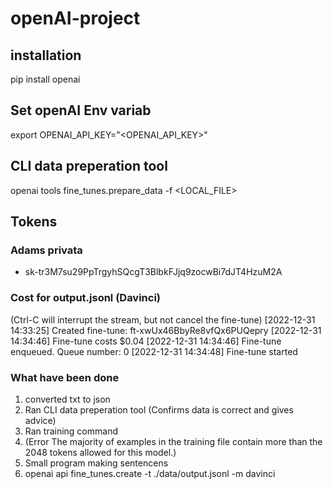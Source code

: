 # openAI-project

## installation
pip install openai

## Set openAI Env variab
export OPENAI_API_KEY="<OPENAI_API_KEY>"

## CLI data preperation tool
openai tools fine_tunes.prepare_data -f <LOCAL_FILE>

## Tokens

### Adams privata
- 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

### Cost for output.jsonl (Davinci)
(Ctrl-C will interrupt the stream, but not cancel the fine-tune)
[2022-12-31 14:33:25] Created fine-tune: ft-xwUx46BbyRe8vfQx6PUQepry
[2022-12-31 14:34:46] Fine-tune costs $0.04
[2022-12-31 14:34:46] Fine-tune enqueued. Queue number: 0
[2022-12-31 14:34:48] Fine-tune started

### What have been done
1. converted txt to json
2. Ran CLI data preperation tool (Confirms data is correct and gives advice)
3. Ran training command
4. (Error The majority of examples in the training file contain more than the 2048 tokens allowed for this model.)
5. Small program making sentencens
6. openai api fine_tunes.create -t ./data/output.jsonl -m davinci


